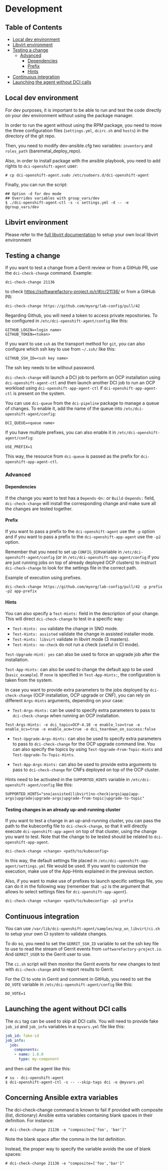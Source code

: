 # Development

## Table of Contents

- [Local dev environment](#local-dev-environment)
- [Libvirt environment](#libvirt-environment)
- [Testing a change](#testing-a-change)
  - [Advanced](#advanced)
    - [Dependencies](#dependencies)
    - [Prefix](#prefix)
    - [Hints](#hints)
- [Continuous integration](#continuous-integration)
- [Launching the agent without DCI calls](#launching-the-agent-without-dci-calls)

## Local dev environment

For dev purposes, it is important to be able to run and test the code directly
on your dev environment without using the package manager.

In order to run the agent without using the RPM package, you need to move the
three configuration files (`settings.yml`, `dcirc.sh` and `hosts`) in the
directory of the git repo.

Then, you need to modify dev-ansible.cfg two variables: `inventory` and
`roles_path` (baremetal_deploy_repo).

Also, in order to install package with the ansible playbook, you need to add
rights to `dci-openshift-agent` user:

```console
# cp dci-openshift-agent.sudo /etc/sudoers.d/dci-openshift-agent
```

Finally, you can run the script:

```console
## Option -d for dev mode
## Overrides variables with group_vars/dev
$ ./dci-openshift-agent-ctl -s -c settings.yml -d -- -e @group_vars/dev
```

## Libvirt environment

Please refer to the [full libvirt documentation](ocp_on_libvirt.md) to setup
your own local libvirt environment

## Testing a change

If you want to test a change from a Gerrit review or from a GitHub PR,
use the `dci-check-change` command. Example:

```console
dci-check-change 21136
```

to check https://softwarefactory-project.io/r/#/c/21136/ or from a
GitHub PR:

```console
dci-check-change https://github.com/myorg/lab-config/pull/42
```

Regarding Github, you will need a token to access private
repositories. To be configured in `/etc/dci-openshift-agent/config`
like this:

```shell
GITHUB_LOGIN=<login name>
GITHUB_TOKEN=<token>
```

If you want to use `ssh` as the transport method for `git`, you can
also configure which ssh key to use from `~/.ssh/` like this:

```shell
GITHUB_SSH_ID=<ssh key name>
```

The ssh key needs to be without password.

`dci-check-change` will launch a DCI job to perform an OCP
installation using `dci-openshift-agent-ctl` and then launch another
DCI job to run an OCP workload using `dci-openshift-app-agent-ctl` if
`dci-openshift-app-agent-ctl` is present on the system.

You can use `dci-queue` from the `dci-pipeline` package to manage a
queue of changes. To enable it, add the name of the queue into
`/etc/dci-openshift-agent/config`:

```shell
DCI_QUEUE=<queue name>
```

If you have multiple prefixes, you can also enable it in
`/etc/dci-openshift-agent/config`:

```shell
USE_PREFIX=1
```

This way, the resource from `dci-queue` is passed as the prefix for
`dci-openshift-app-agent-ctl`.

### Advanced

#### Dependencies

If the change you want to test has a `Depends-On:` or `Build-Depends:`
field, `dci-check-change` will install the corresponding change and
make sure all the changes are tested together.

#### Prefix

If you want to pass a prefix to the `dci-openshift-agent` use the `-p`
option and if you want to pass a prefix to the
`dci-openshift-app-agent` use the `-p2` option.

Remember that you need to set up `CONFIG_DIR`variable in `/etc/dci-openshift-agent/config`
(or in `/etc/dci-openshift-app-agent/config` if you are just
running jobs on top of already deployed OCP clusters) to instruct
`dci-check-change` to look for the settings file in the correct path.

Example of execution using prefixes.

```console
dci-check-change https://github.com/myorg/lab-config/pull/42 -p prefix -p2 app-prefix
```

#### Hints

You can also specify a `Test-Hints:` field in the description of your
change. This will direct `dci-check-change` to test in a specific way:

- `Test-Hints: sno` validate the change in SNO mode.
- `Test-Hints: assisted` validate the change in assisted installer mode.
- `Test-Hints: libvirt` validate in libvirt mode (3 masters).
- `Test-Hints: no-check` do not run a check (useful in CI mode).

`Test-Upgrade-Hint: yes` can also be used to force an upgrade job after
the installation.

`Test-App-Hints:` can also be used to change the default app to be
used (`basic_example`). If `none` is specified in `Test-App-Hints:`,
the configuration is taken from the system.

In case you want to provide extra parameters to the jobs deployed by
`dci-check-change` (OCP installation, OCP upgrade or CNF), you can
rely on different `Args-Hints` arguments, depending on your case:

- `Test-Args-Hints:` can be used to specify extra parameters to
pass to `dci-check-change` when running an OCP installation.

```
Test-Args-Hints: -e dci_topic=OCP-4.10 -e enable_lso=true -e enable_ocs=true -e enable_acm=true -e dci_teardown_on_success:false
```

- `Test-Upgrade-Args-Hints:` can also be used to specify extra
parameters to pass to `dci-check-change` for the OCP upgrade command
line. You can also specify the topics by using
`Test-Upgrade-From-Topic-Hints` and `Test-Upgrade-To-Topic-Hints`.

- `Test-App-Args-Hints:` can also be used to provide extra arguments to
pass to `dci-check-change` for CNFs deployed on top of the OCP cluster.

Hints need to be activated in the `SUPPORTED_HINTS` variable in
`/etc/dci-openshift-agent/config` like this:

```console
SUPPORTED_HINTS="sno|assisted|libvirt|no-check|args|app|app-args|upgrade|upgrade-args|upgrade-from-topic|upgrade-to-topic"
```

#### Testing changes in an already up-and-running cluster

If you want to test a change in an up-and-running cluster, you can
pass the path to the kubeconfig file to `dci-check-change`, so that
it will directly execute `dci-openshift-app-agent` on top of that
cluster, using the change you want to test. Note that the change to be
tested should be related to `dci-openshift-app-agent`.

```console
dci-check-change <change> <path/to/kubeconfig>
```

In this way, the default settings file placed in
`/etc/dci-openshift-app-agent/settings.yml` file would be used.
If you want to customize the execution, make use of the App-Hints explained
in the previous section.

Also, if you want to make use of prefixes to launch specific settings file,
you can do it in the following way (remember that `-p2` is the argument that
allows to select settings files for `dci-openshift-app-agent`).

```console
dci-check-change <change> <path/to/kubeconfig> -p2 prefix
```

## Continuous integration

You can use
`/var/lib/dci-openshift-agent/samples/ocp_on_libvirt/ci.sh` to setup
your own CI system to validate changes.

To do so, you need to set the `GERRIT_SSH_ID` variable to set the ssh
key file to use to read the stream of Gerrit events from
`softwarefactory-project.io`. And `GERRIT_USER` to the Gerrit user to
use.

The `ci.sh` script will then monitor the Gerrit events for new changes
to test with `dci-check-change` and to report results to Gerrit.

For the CI to vote in Gerrit and comment in GitHub, you need to set
the `DO_VOTE` variable in `/etc/dci-openshift-agent/config` like this:

```console
DO_VOTE=1
```

## Launching the agent without DCI calls

The `dci` tag can be used to skip all DCI calls. You will need to
provide fake `job_id` and `job_info` variables in a `myvars.yml` file
like this:

```YAML
job_id: fake-id
job_info:
  job:
    components:
    - name: 1.0.0
      type: my-component
```

and then call the agent like this:

```console
# su - dci-openshift-agent
$ dci-openshift-agent-ctl -s -- --skip-tags dci -e @myvars.yml
```

## Concerning Ansible extra variables

The dci-check-change command is known to fail if provided with composite (list, dictionary) Ansible extra variables containing blank spaces in their definition. For instance:

```console
# dci-check-change 21136 -e "composite=['foo', 'bar']"
```

Note the blank space after the comma in the list definition.

Instead, the proper way to specify the variable avoids the use of blank spaces:

```console
# dci-check-change 21136 -e "composite=['foo','bar']"
```
